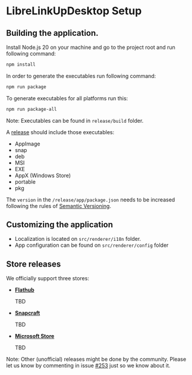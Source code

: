 # LibreLinkUpDesktop Setup

## Building the application.

Install Node.js 20 on your machine and go to the project root and run following command:

```bash
npm install
```

In order to generate the executables run following command:

```bash
npm run package
```

To generate executables for all platforms run this:

```bash
npm run package-all
```

Note: Executables can be found in `release/build` folder.

A [release](https://github.com/Crazy-Marvin/LibreLinkUpDesktop/releases)
should include those executables:
- AppImage
- snap
- deb
- MSI
- EXE
- AppX (Windows Store)
- portable
- pkg

The ```version``` in the ```/release/app/package.json``` needs to be
increased following the rules of [Semantic Versioning](https://semver.org/).

## Customizing the application

- Localization is located on `src/renderer/i18n` folder.
- App configuration can be found on `src/renderer/config` folder

## Store releases

We officially support three stores:

- **[Flathub](https://flathub.org/apps/rocks.poopjournal.librelinkupdesktop)**

  TBD  

- **[Snapcraft](https://snapcraft.io/librelinkupdesktop)**

  TBD
  
- **[Microsoft Store](https://www.microsoft.com/store/apps/9N5RKKLQM5C9)**

  TBD

Note: Other (unofficial) releases might be done by the community. Please let us know by commenting in issue [#253](https://github.com/Crazy-Marvin/LibreLinkUpDesktop/issues/253) just so we know about it.  
